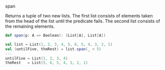 span

Returns a tuple of two new lists. The first list consists of elements taken from the head of the list until the predicate
fails. The second list consists of the remaining elements.

```scala
def span(p: A => Boolean): (List[A], List[A])
```

```scala
val list = List(1, 2, 3, 4, 5, 6, 5, 4, 3, 2, 1)
val (untilFive, theRest) = list.span(_ < 5)
---
untilFive = List(1, 2, 3, 4)
theRest   = List(5, 6, 5, 4, 3, 2, 1)
```
